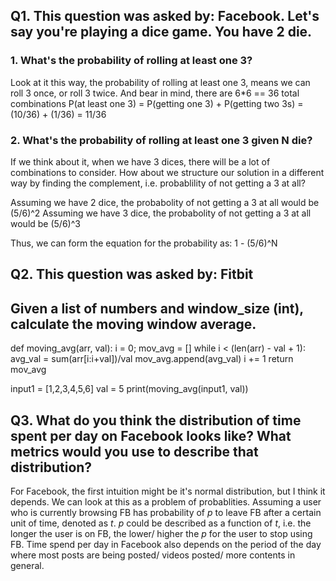 ## Q1. This question was asked by: Facebook. Let's say you're playing a dice game. You have 2 die. 
### 1. What's the probability of rolling at least one 3?
Look at it this way, the probability of rolling at least one 3, means we can roll 3 once, or roll 3 twice. And bear in mind, there are 6*6 == 36 total combinations
P(at least one 3) = P(getting one 3) + P(getting two 3s)
                  = (10/36) + (1/36)
                  = 11/36
                  
### 2. What's the probability of rolling at least one 3 given N die?
If we think about it, when we have 3 dices, there will be a lot of combinations to consider. How about we structure our solution in a different way by finding the 
complement, i.e. probablility of not getting a 3 at all?

Assuming we have 2 dice, the probabolity of not getting a 3 at all would be (5/6)^2
Assuming we have 3 dice, the probabolity of not getting a 3 at all would be (5/6)^3

Thus, we can form the equation for the probability as: 1 - (5/6)^N

## Q2. This question was asked by: Fitbit
## Given a list of numbers and window_size (int), calculate the moving window average.

def moving_avg(arr, val):
    i = 0; mov_avg = []
    while i < (len(arr) - val + 1):
        avg_val = sum(arr[i:i+val])/val
        mov_avg.append(avg_val)
        i += 1
    return mov_avg

input1 = [1,2,3,4,5,6]
val = 5
print(moving_avg(input1, val))

## Q3. What do you think the distribution of time spent per day on Facebook looks like? What metrics would you use to describe that distribution?
For Facebook, the first intuition might be it's normal distribution, but I think it depends. We can look at this as a problem of probablities. Assuming a user who is currently browsing FB has probability of *p* to leave FB after a certain unit of time, denoted as *t*. *p* could be described as a function of *t*, i.e. the longer the user is on FB, the lower/ higher the *p* for the user to stop using FB. Time spend per day in Facebook also depends on the period of the day where most posts are being posted/ videos posted/ more contents in general.





